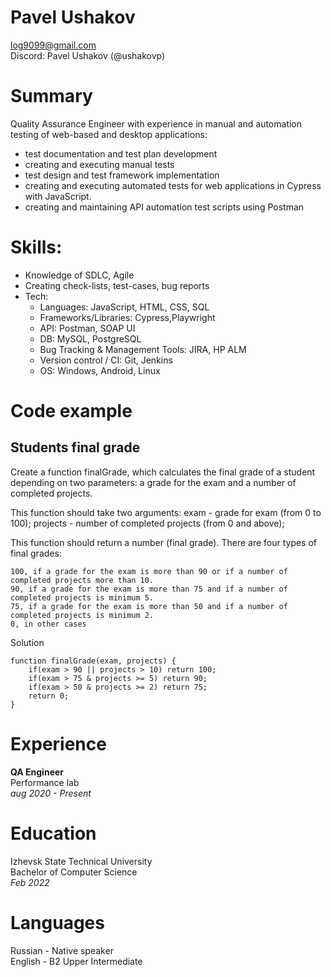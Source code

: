 # Pavel Ushakov

log9099@gmail.com  
Discord: Pavel Ushakov (@ushakovp)

# Summary

Quality Assurance Engineer with experience in manual and automation testing of web-based and desktop applications:

-   test documentation and test plan development
-   creating and executing manual tests
-   test design and test framework implementation
-   creating and executing automated tests for web applications in Cypress with JavaScript.
-   creating and maintaining API automation test scripts using Postman

# Skills:

-   Knowledge of SDLC, Agile
-   Creating check-lists, test-cases, bug reports
-   Tech:
    -   Languages: JavaScript, HTML, CSS, SQL
    -   Frameworks/Libraries: Cypress,Playwright
    -   API: Postman, SOAP UI
    -   DB: MySQL, PostgreSQL
    -   Bug Tracking & Management Tools: JIRA, HP ALM
    -   Version control / CI: Git, Jenkins
    -   OS: Windows, Android, Linux

# Code example

## Students final grade

Create a function finalGrade, which calculates the final grade of a student depending on two parameters: a grade for the exam and a number of completed projects.

This function should take two arguments: exam - grade for exam (from 0 to 100); projects - number of completed projects (from 0 and above);

This function should return a number (final grade). There are four types of final grades:

    100, if a grade for the exam is more than 90 or if a number of completed projects more than 10.
    90, if a grade for the exam is more than 75 and if a number of completed projects is minimum 5.
    75, if a grade for the exam is more than 50 and if a number of completed projects is minimum 2.
    0, in other cases

Solution

```
function finalGrade(exam, projects) {
    if(exam > 90 || projects > 10) return 100;
    if(exam > 75 & projects >= 5) return 90;
    if(exam > 50 & projects >= 2) return 75;
    return 0;
}
```

# Experience

**QA Engineer**  
Performance lab  
_aug 2020 - Present_

# Education

Izhevsk State Technical University  
Bachelor of Computer Science  
_Feb 2022_

# Languages

Russian - Native speaker  
English - B2 Upper Intermediate
